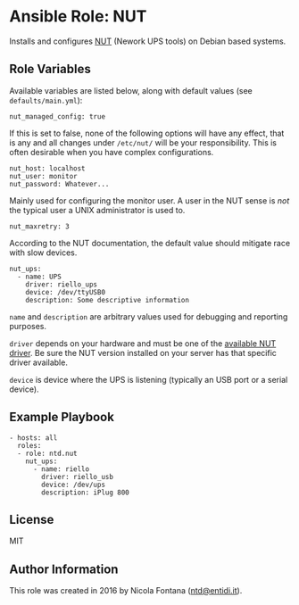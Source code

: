 Ansible Role: NUT
=================

Installs and configures [NUT](http://networkupstools.org/) (Nework UPS
tools) on Debian based systems.

Role Variables
--------------

Available variables are listed below, along with default values (see
`defaults/main.yml`):

    nut_managed_config: true

If this is set to false, none of the following options will have any
effect, that is any and all changes under `/etc/nut/` will be your
responsibility. This is often desirable when you have complex
configurations.

    nut_host: localhost
    nut_user: monitor
    nut_password: Whatever...

Mainly used for configuring the monitor user. A user in the NUT sense is
*not* the typical user a UNIX administrator is used to.

    nut_maxretry: 3

According to the NUT documentation, the default value should mitigate
race with slow devices.

    nut_ups:
      - name: UPS
        driver: riello_ups
        device: /dev/ttyUSB0
        description: Some descriptive information

`name` and `description` are arbitrary values used for debugging and
reporting purposes.

`driver` depends on your hardware and must be one of the [available NUT
driver](http://networkupstools.org/stable-hcl.html). Be sure the NUT
version installed on your server has that specific driver available.

`device` is device where the UPS is listening (typically an USB port or
a serial device).

Example Playbook
----------------

    - hosts: all
      roles:
      - role: ntd.nut
        nut_ups:
          - name: riello
            driver: riello_usb
            device: /dev/ups
            description: iPlug 800

License
-------

MIT

Author Information
------------------

This role was created in 2016 by Nicola Fontana (ntd@entidi.it).
